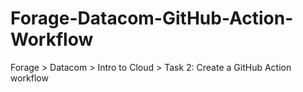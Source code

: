 # Forage-Datacom-GitHub-Action-Workflow
Forage > Datacom > Intro to Cloud > Task 2: Create a GitHub Action workflow

